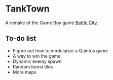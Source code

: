 # TankTown

A remake of the Game Boy game [Battle City](http://en.wikipedia.org/wiki/Battle_City_%28video_game%29).

## To-do list

* Figure out how to modularize a Quintus game
* A way to win the game
* Dynamic enemy spawn
* Random boost tiles
* More maps
